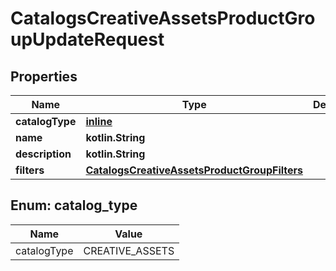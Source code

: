 
# CatalogsCreativeAssetsProductGroupUpdateRequest

## Properties
| Name | Type | Description | Notes |
| ------------ | ------------- | ------------- | ------------- |
| **catalogType** | [**inline**](#CatalogType) |  |  [optional] |
| **name** | **kotlin.String** |  |  [optional] |
| **description** | **kotlin.String** |  |  [optional] |
| **filters** | [**CatalogsCreativeAssetsProductGroupFilters**](CatalogsCreativeAssetsProductGroupFilters.md) |  |  [optional] |


<a id="CatalogType"></a>
## Enum: catalog_type
| Name | Value |
| ---- | ----- |
| catalogType | CREATIVE_ASSETS |



